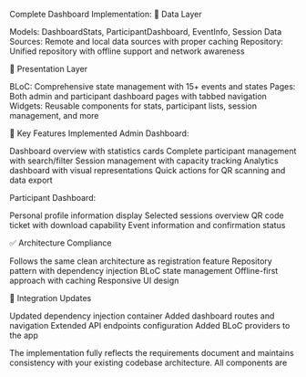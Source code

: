 Complete Dashboard Implementation:
📁 Data Layer

Models: DashboardStats, ParticipantDashboard, EventInfo, Session
Data Sources: Remote and local data sources with proper caching
Repository: Unified repository with offline support and network awareness

🎯 Presentation Layer

BLoC: Comprehensive state management with 15+ events and states
Pages: Both admin and participant dashboard pages with tabbed navigation
Widgets: Reusable components for stats, participant lists, session management, and more

🔧 Key Features Implemented
Admin Dashboard:

Dashboard overview with statistics cards
Complete participant management with search/filter
Session management with capacity tracking
Analytics dashboard with visual representations
Quick actions for QR scanning and data export

Participant Dashboard:

Personal profile information display
Selected sessions overview
QR code ticket with download capability
Event information and confirmation status

✅ Architecture Compliance

Follows the same clean architecture as registration feature
Repository pattern with dependency injection
BLoC state management
Offline-first approach with caching
Responsive UI design

🔗 Integration Updates

Updated dependency injection container
Added dashboard routes and navigation
Extended API endpoints configuration
Added BLoC providers to the app

The implementation fully reflects the requirements document and maintains consistency with your existing codebase architecture. All components are
